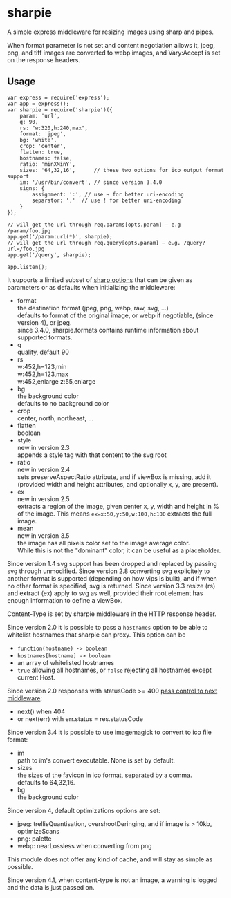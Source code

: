 sharpie
=======

A simple express middleware for resizing images using sharp and pipes.

When format parameter is not set and content negotiation allows it,
jpeg, png, and tiff images are converted to webp images, and Vary:Accept is set
on the response headers.


Usage
-----

```
var express = require('express');
var app = express();
var sharpie = require('sharpie')({
	param: 'url',
	q: 90,
	rs: "w:320,h:240,max",
	format: 'jpeg',
	bg: 'white',
	crop: 'center',
	flatten: true,
	hostnames: false,
	ratio: 'minXMinY',
	sizes: '64,32,16',      // these two options for ico output format support
	im: '/usr/bin/convert', // since version 3.4.0
	signs: {
		assignment: ':', // use ~ for better uri-encoding
		separator: ','  // use ! for better uri-encoding
	}
});

// will get the url through req.params[opts.param] – e.g /param/foo.jpg
app.get('/param:url(*)', sharpie);
// will get the url through req.query[opts.param] – e.g. /query?url=/foo.jpg
app.get('/query', sharpie);

app.listen();
```

It supports a limited subset of [sharp options](http://sharp.dimens.io)
that can be given as parameters or as defaults when initializing
the middleware:

* format  
  the destination format (jpeg, png, webp, raw, svg, ...)  
  defaults to format of the original image, or webp if negotiable, (since
  version 4), or jpeg.  
  since 3.4.0, sharpie.formats contains runtime information about supported formats.
* q  
  quality, default 90
* rs  
  w:452,h=123,min  
  w:452,h=123,max  
  w:452,enlarge
  z:55,enlarge
* bg  
  the background color  
  defaults to no background color
* crop  
  center, north, northeast, ...
* flatten  
  boolean
* style  
  new in version 2.3  
  appends a style tag with that content to the svg root
* ratio  
  new in version 2.4  
  sets preserveAspectRatio attribute, and if viewBox is missing, add it  
  (provided width and height attributes, and optionally x, y, are present).
* ex  
  new in version 2.5  
  extracts a region of the image, given center x, y, width and height in % of the
  image. This means `ex=x:50,y:50,w:100,h:100` extracts the full image.
* mean  
  new in version 3.5  
  the image has all pixels color set to the image average color.  
  While this is not the "dominant" color, it can be useful as a placeholder.

Since version 1.4 svg support has been dropped and replaced by passing svg
through unmodified.
Since version 2.8 converting svg explicitely to another format is supported
(depending on how vips is built), and if when no other format is specified,
svg is returned.
Since version 3.3 resize (rs) and extract (ex) apply to svg as well, provided
their root element has enough information to define a viewBox.

Content-Type is set by sharpie middleware in the HTTP response header.

Since version 2.0 it is possible to pass a `hostnames` option to be able to whitelist
hostnames that sharpie can proxy. This option can be
- `function(hostname) -> boolean`
- `hostnames[hostname] -> boolean`
- an array of whitelisted hostnames
- `true` allowing all hostnames, or `false` rejecting all hostnames except current Host.

Since version 2.0 responses with statusCode >= 400
[pass control to next middleware](https://github.com/kapouer/sharpie/pull/4):
- next() when 404
- or next(err) with err.status = res.statusCode

Since version 3.4 it is possible to use imagemagick to convert to ico file format:
* im  
  path to im's convert executable. None is set by default.
* sizes  
  the sizes of the favicon in ico format, separated by a comma.  
  defaults to 64,32,16.
* bg  
  the background color

Since version 4, default optimizations options are set:
- jpeg: trellisQuantisation, overshootDeringing, and if image is > 10kb,
optimizeScans
- png: palette
- webp: nearLossless when converting from png

This module does not offer any kind of cache, and will stay as simple as
possible.

Since version 4.1, when content-type is not an image, a warning is logged
and the data is just passed on.

